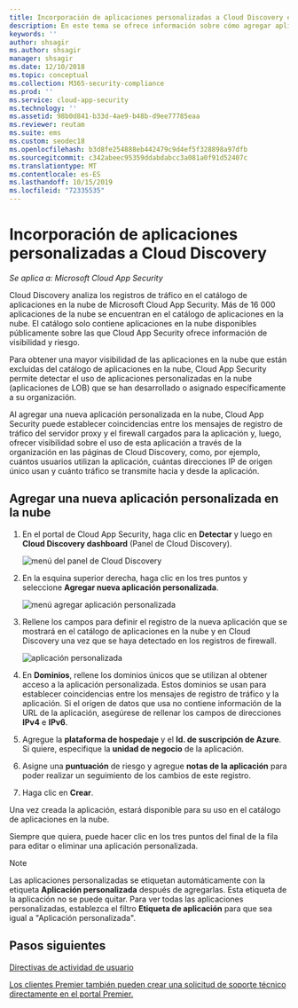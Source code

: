 ```yaml
---
title: Incorporación de aplicaciones personalizadas a Cloud Discovery en Cloud App Security
description: En este tema se ofrece información sobre cómo agregar aplicaciones personalizadas a Cloud Discovery en Cloud App Security para supervisar Shadow IT.
keywords: ''
author: shsagir
ms.author: shsagir
manager: shsagir
ms.date: 12/10/2018
ms.topic: conceptual
ms.collection: M365-security-compliance
ms.prod: ''
ms.service: cloud-app-security
ms.technology: ''
ms.assetid: 98b0d841-b33d-4ae9-b48b-d9ee77785eaa
ms.reviewer: reutam
ms.suite: ems
ms.custom: seodec18
ms.openlocfilehash: b3d8fe254888eb442479c9d4ef5f328898a97dfb
ms.sourcegitcommit: c342abeec95359ddabdabcc3a081a0f91d52407c
ms.translationtype: MT
ms.contentlocale: es-ES
ms.lasthandoff: 10/15/2019
ms.locfileid: "72335535"
---
```

# <a name="add-custom-apps-to-cloud-discovery"></a>Incorporación de aplicaciones personalizadas a Cloud Discovery

*Se aplica a: Microsoft Cloud App Security*
    
Cloud Discovery analiza los registros de tráfico en el catálogo de aplicaciones en la nube de Microsoft Cloud App Security. Más de 16 000 aplicaciones de la nube se encuentran en el catálogo de aplicaciones en la nube. El catálogo solo contiene aplicaciones en la nube disponibles públicamente sobre las que Cloud App Security ofrece información de visibilidad y riesgo.

Para obtener una mayor visibilidad de las aplicaciones en la nube que están excluidas del catálogo de aplicaciones en la nube, Cloud App Security permite detectar el uso de aplicaciones personalizadas en la nube (aplicaciones de LOB) que se han desarrollado o asignado específicamente a su organización.

Al agregar una nueva aplicación personalizada en la nube, Cloud App Security puede establecer coincidencias entre los mensajes de registro de tráfico del servidor proxy y el firewall cargados para la aplicación y, luego, ofrecer visibilidad sobre el uso de esta aplicación a través de la organización en las páginas de Cloud Discovery, como, por ejemplo, cuántos usuarios utilizan la aplicación, cuántas direcciones IP de origen único usan y cuánto tráfico se transmite hacia y desde la aplicación. 

## <a name="add-a-new-custom-cloud-app"></a>Agregar una nueva aplicación personalizada en la nube

1. En el portal de Cloud App Security, haga clic en **Detectar** y luego en **Cloud Discovery dashboard** (Panel de Cloud Discovery). 
  
   ![menú del panel de Cloud Discovery](./media/cloud-discovery-dashboard-menu.png)

2. En la esquina superior derecha, haga clic en los tres puntos y seleccione **Agregar nueva aplicación personalizada**. 

   ![menú agregar aplicación personalizada](./media/add-custom-app-menu.png)

3. Rellene los campos para definir el registro de la nueva aplicación que se mostrará en el catálogo de aplicaciones en la nube y en Cloud Discovery una vez que se haya detectado en los registros de firewall.

   ![aplicación personalizada](./media/add-custom-app.png)

4. En **Dominios**, rellene los dominios únicos que se utilizan al obtener acceso a la aplicación personalizada. Estos dominios se usan para establecer coincidencias entre los mensajes de registro de tráfico y la aplicación. Si el origen de datos que usa no contiene información de la URL de la aplicación, asegúrese de rellenar los campos de direcciones **IPv4** e **IPv6**.
5. Agregue la **plataforma de hospedaje** y el **Id. de suscripción de Azure**. Si quiere, especifique la **unidad de negocio** de la aplicación. 
6. Asigne una **puntuación** de riesgo y agregue **notas de la aplicación** para poder realizar un seguimiento de los cambios de este registro.
7. Haga clic en **Crear**.

Una vez creada la aplicación, estará disponible para su uso en el catálogo de aplicaciones en la nube.

Siempre que quiera, puede hacer clic en los tres puntos del final de la fila para editar o eliminar una aplicación personalizada.

>[!NOTE]
> Las aplicaciones personalizadas se etiquetan automáticamente con la etiqueta **Aplicación personalizada** después de agregarlas. Esta etiqueta de la aplicación no se puede quitar.
Para ver todas las aplicaciones personalizadas, establezca el filtro **Etiqueta de aplicación** para que sea igual a "Aplicación personalizada". 
<!-- -  By default, custom apps have a risk score of 10, but you can use the **Override app score** action to change it at any time.-->

  
## <a name="next-steps"></a>Pasos siguientes 
[Directivas de actividad de usuario](user-activity-policies.md)   

[Los clientes Premier también pueden crear una solicitud de soporte técnico directamente en el portal Premier.](https://premier.microsoft.com/)  
  
  
